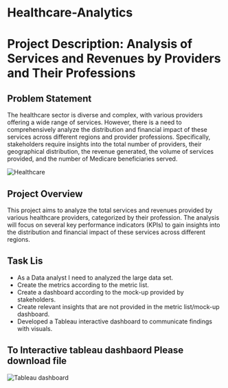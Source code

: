 # Healthcare-Analytics

# Project Description: Analysis of Services and Revenues by Providers and Their Professions

## Problem Statement
The healthcare sector is diverse and complex, with various providers offering a wide range of services. However, there is a need to comprehensively analyze the distribution and financial impact of these services across different regions and provider professions. Specifically, stakeholders require insights into the total number of providers, their geographical distribution, the revenue generated, the volume of services provided, and the number of Medicare beneficiaries served.

![Healthcare](https://github.com/Hemasagar2299/Healthcare-Analysis/assets/154252928/69472a45-4e10-4ddb-83d5-4f1a1ba3ed2b)

## Project Overview
This project aims to analyze the total services and revenues provided by various healthcare providers, categorized by their profession. The analysis will focus on several key performance indicators (KPIs) to gain insights into the distribution and financial impact of these services across different regions.

## Task Lis
* As a Data analyst I need to analyzed the large data set.
* Create the metrics according to the metric list.
* Create a dashboard according to the mock-up provided by stakeholders.
* Create relevant insights that are not provided in the metric list/mock-up dashboard.
* Developed a Tableau interactive dashboard to communicate findings with visuals.
## To Interactive tableau dashbaord Please download file
  ![Tableau dashboard](https://github.com/Hemasagar2299/Healthcare-Analysis/assets/154252928/3d661ae9-83d9-422a-b4f8-b243cbdfaa00)
